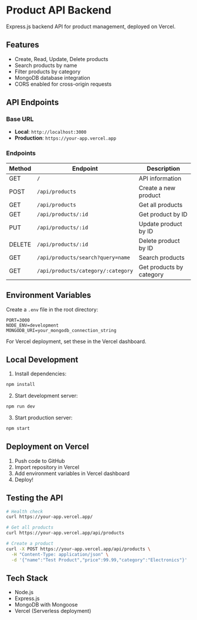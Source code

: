 # Product API Backend

Express.js backend API for product management, deployed on Vercel.

## Features

- Create, Read, Update, Delete products
- Search products by name
- Filter products by category
- MongoDB database integration
- CORS enabled for cross-origin requests

## API Endpoints

### Base URL
- **Local**: `http://localhost:3000`
- **Production**: `https://your-app.vercel.app`

### Endpoints

| Method | Endpoint | Description |
|--------|----------|-------------|
| GET | `/` | API information |
| POST | `/api/products` | Create a new product |
| GET | `/api/products` | Get all products |
| GET | `/api/products/:id` | Get product by ID |
| PUT | `/api/products/:id` | Update product by ID |
| DELETE | `/api/products/:id` | Delete product by ID |
| GET | `/api/products/search?query=name` | Search products |
| GET | `/api/products/category/:category` | Get products by category |

## Environment Variables

Create a `.env` file in the root directory:

```env
PORT=3000
NODE_ENV=development
MONGODB_URI=your_mongodb_connection_string
```

For Vercel deployment, set these in the Vercel dashboard.

## Local Development

1. Install dependencies:
```bash
npm install
```

2. Start development server:
```bash
npm run dev
```

3. Start production server:
```bash
npm start
```

## Deployment on Vercel

1. Push code to GitHub
2. Import repository in Vercel
3. Add environment variables in Vercel dashboard
4. Deploy!

## Testing the API

```bash
# Health check
curl https://your-app.vercel.app/

# Get all products
curl https://your-app.vercel.app/api/products

# Create a product
curl -X POST https://your-app.vercel.app/api/products \
  -H "Content-Type: application/json" \
  -d '{"name":"Test Product","price":99.99,"category":"Electronics"}'
```

## Tech Stack

- Node.js
- Express.js
- MongoDB with Mongoose
- Vercel (Serverless deployment)
